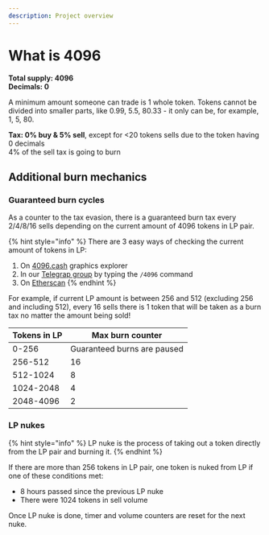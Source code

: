 ```yaml
---
description: Project overview
---
```


# What is 4096

**Total supply: 4096**\
**Decimals: 0**

A minimum amount someone can trade is 1 whole token. Tokens cannot be divided into smaller parts, like 0.99, 5.5, 80.33 - it only can be, for example, 1, 5, 80.

**Tax: 0% buy & 5% sell**, except for <20 tokens sells due to the token having 0 decimals\
4% of the sell tax is going to burn

## Additional burn mechanics

### Guaranteed burn cycles

As a counter to the tax evasion, there is a guaranteed burn tax every 2/4/8/16 sells depending on the current amount of 4096 tokens in LP pair.

{% hint style="info" %}
There are 3 easy ways of checking the current amount of tokens in LP:

1. On [4096.cash](https://4096.cash) graphics explorer
2. In our [Telegrap group](https://t.me/ERC4096) by typing the `/4096` command
3. On [Etherscan](https://etherscan.io/token/0x4096Fc7119040175589387656F7C6073265f4096?a=0x7c3f018376c7b97cb811cd17aa094052dbee6dbc)
{% endhint %}

For example, if current LP amount is between 256 and 512 (excluding 256 and including 512), every 16 sells there is 1 token that will be taken as a burn tax no matter the amount being sold!

| Tokens in LP | Max burn counter            |
| ------------ | --------------------------- |
| 0-256        | Guaranteed burns are paused |
| 256-512      | 16                          |
| 512-1024     | 8                           |
| 1024-2048    | 4                           |
| 2048-4096    | 2                           |

### LP nukes

{% hint style="info" %}
LP nuke is the process of taking out a token directly from the LP pair and burning it.
{% endhint %}

If there are more than 256 tokens in LP pair, one token is nuked from LP if one of these conditions met:

* 8 hours passed since the previous LP nuke
* There were 1024 tokens in sell volume

Once LP nuke is done, timer and volume counters are reset for the next nuke.
